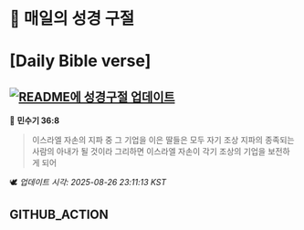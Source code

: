 # 🙏 매일의 성경 구절
# [Daily Bible verse]
## [![README에 성경구절 업데이트](https://github.com/DONGSUKA/first_test/actions/workflows/update-readme-bible.yml/badge.svg)](https://github.com/DONGSUKA/first_test/actions/workflows/update-readme-bible.yml)
<!-- START_BIBLE_VERSE -->
📖 **민수기 36:8**
> 이스라엘 자손의 지파 중 그 기업을 이은 딸들은 모두 자기 조상 지파의 종족되는 사람의 아내가 될 것이라 그리하면 이스라엘 자손이 각기 조상의 기업을 보전하게 되어

🕊️ _업데이트 시각: 2025-08-26 23:11:13 KST_
  <!-- END_BIBLE_VERSE -->
## GITHUB_ACTION
